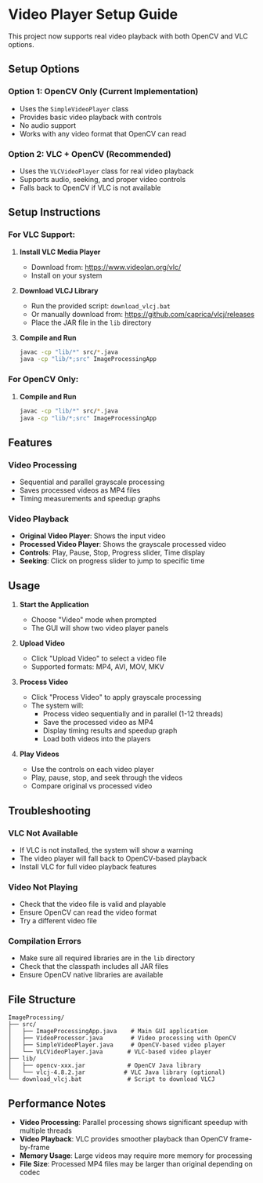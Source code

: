 # Video Player Setup Guide

This project now supports real video playback with both OpenCV and VLC options.

## Setup Options

### Option 1: OpenCV Only (Current Implementation)
- Uses the `SimpleVideoPlayer` class
- Provides basic video playback with controls
- No audio support
- Works with any video format that OpenCV can read

### Option 2: VLC + OpenCV (Recommended)
- Uses the `VLCVideoPlayer` class for real video playback
- Supports audio, seeking, and proper video controls
- Falls back to OpenCV if VLC is not available

## Setup Instructions

### For VLC Support:

1. **Install VLC Media Player**
   - Download from: https://www.videolan.org/vlc/
   - Install on your system

2. **Download VLCJ Library**
   - Run the provided script: `download_vlcj.bat`
   - Or manually download from: https://github.com/caprica/vlcj/releases
   - Place the JAR file in the `lib` directory

3. **Compile and Run**
   ```bash
   javac -cp "lib/*" src/*.java
   java -cp "lib/*;src" ImageProcessingApp
   ```

### For OpenCV Only:

1. **Compile and Run**
   ```bash
   javac -cp "lib/*" src/*.java
   java -cp "lib/*;src" ImageProcessingApp
   ```

## Features

### Video Processing
- Sequential and parallel grayscale processing
- Saves processed videos as MP4 files
- Timing measurements and speedup graphs

### Video Playback
- **Original Video Player**: Shows the input video
- **Processed Video Player**: Shows the grayscale processed video
- **Controls**: Play, Pause, Stop, Progress slider, Time display
- **Seeking**: Click on progress slider to jump to specific time

## Usage

1. **Start the Application**
   - Choose "Video" mode when prompted
   - The GUI will show two video player panels

2. **Upload Video**
   - Click "Upload Video" to select a video file
   - Supported formats: MP4, AVI, MOV, MKV

3. **Process Video**
   - Click "Process Video" to apply grayscale processing
   - The system will:
     - Process video sequentially and in parallel (1-12 threads)
     - Save the processed video as MP4
     - Display timing results and speedup graph
     - Load both videos into the players

4. **Play Videos**
   - Use the controls on each video player
   - Play, pause, stop, and seek through the videos
   - Compare original vs processed video

## Troubleshooting

### VLC Not Available
- If VLC is not installed, the system will show a warning
- The video player will fall back to OpenCV-based playback
- Install VLC for full video playback features

### Video Not Playing
- Check that the video file is valid and playable
- Ensure OpenCV can read the video format
- Try a different video file

### Compilation Errors
- Make sure all required libraries are in the `lib` directory
- Check that the classpath includes all JAR files
- Ensure OpenCV native libraries are available

## File Structure

```
ImageProcessing/
├── src/
│   ├── ImageProcessingApp.java    # Main GUI application
│   ├── VideoProcessor.java        # Video processing with OpenCV
│   ├── SimpleVideoPlayer.java     # OpenCV-based video player
│   └── VLCVideoPlayer.java       # VLC-based video player
├── lib/
│   ├── opencv-xxx.jar            # OpenCV Java library
│   └── vlcj-4.8.2.jar           # VLC Java library (optional)
└── download_vlcj.bat             # Script to download VLCJ
```

## Performance Notes

- **Video Processing**: Parallel processing shows significant speedup with multiple threads
- **Video Playback**: VLC provides smoother playback than OpenCV frame-by-frame
- **Memory Usage**: Large videos may require more memory for processing
- **File Size**: Processed MP4 files may be larger than original depending on codec 